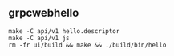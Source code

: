 ## grpcwebhello

```
make -C api/v1 hello.descriptor
make -C api/v1 js
rm -fr ui/build && make && ./build/bin/hello
```


